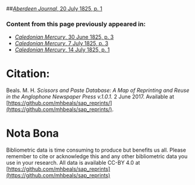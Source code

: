 ##[*Aberdeen Journal*, 20 July 1825, p. 1](https://mhbeals.github.io/sap_html/Aberdeen-Journal/Aberdeen-Journal-20-July-1825-p-1)

### Content from this page previously appeared in:
+ [*Caledonian Mercury*, 30 June 1825, p. 3](https://mhbeals.github.io/sap_html/Caledonian-Mercury/Caledonian-Mercury-30-June-1825-p-3)
+ [*Caledonian Mercury*, 7 July 1825, p. 3](https://mhbeals.github.io/sap_html/Caledonian-Mercury/Caledonian-Mercury-7-July-1825-p-3)
+ [*Caledonian Mercury*, 14 July 1825, p. 1](https://mhbeals.github.io/sap_html/Caledonian-Mercury/Caledonian-Mercury-14-July-1825-p-1)
                    
# Citation: 

Beals. M. H. *Scissors and Paste Database: A Map of Reprinting and Reuse in the Anglophone Newspaper Press v.1.0.1.* 2 June 2017. Available at [https://github.com/mhbeals/sap_reprints/](https://github.com/mhbeals/sap_reprints/). 
                    
# Nota Bona

Bibliometric data is time consuming to produce but benefits us all. Please remember to cite or acknowledge this and any other bibliometric data you use in your research. All data is available CC-BY 4.0 at [https://github.com/mhbeals/sap_reprints](https://github.com/mhbeals/sap_reprints)